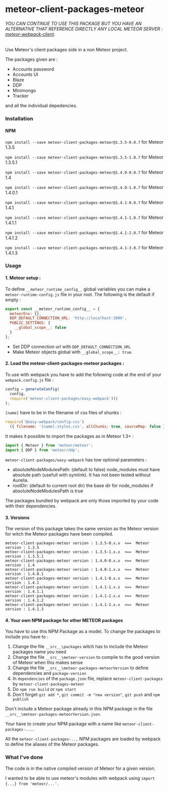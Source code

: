# meteor-client-packages-meteor

###### YOU CAN CONTINUE TO USE THIS PACKAGE BUT YOU HAVE AN ALTERNATIVE THAT REFERENCE DIRECTLY ANY LOCAL METEOR SERVER : [meteor-webpack-client](https://www.npmjs.com/package/meteor-webpack-client).

Use Meteor's client packages side in a non Meteor project.

The packages given are :
- Accounts password
- Accounts UI
- Blaze
- DDP
- Minimongo
- Tracker

and all the individual depedencies.

### Installation

#### NPM
`npm install --save meteor-client-packages-meteor@1.3.5-0.0.7` for Meteor 1.3.5

`npm install --save meteor-client-packages-meteor@1.3.5-1.0.7` for Meteor 1.3.5.1

`npm install --save meteor-client-packages-meteor@1.4.0-0.0.7` for Meteor 1.4

`npm install --save meteor-client-packages-meteor@1.4.0-1.0.7` for Meteor 1.4.0.1

`npm install --save meteor-client-packages-meteor@1.4.1-0.0.7` for Meteor 1.4.1

`npm install --save meteor-client-packages-meteor@1.4.1-1.0.7` for Meteor 1.4.1.1

`npm install --save meteor-client-packages-meteor@1.4.1-2.0.7` for Meteor 1.4.1.2

`npm install --save meteor-client-packages-meteor@1.4.1-3.0.7` for Meteor 1.4.1.3

### Usage

#### 1. Meteor setup :

To define `__meteor_runtime_config__` global variables you can make a `meteor-runtime-config.js` file in your root.
The following is the default if empty :
```js
export const __meteor_runtime_config__ = {
  meteorEnv: {},
  DDP_DEFAULT_CONNECTION_URL: 'http://localhost:3000',
  PUBLIC_SETTINGS: {
    __global_scope__: false
  }
};
```
* Set DDP connection url with `DDP_DEFAULT_CONNECTION_URL`
* Make Meteor objects global with `__global_scope__: true`.

#### 2. Load the meteor-client-packages-meteor packages :

   To use with webpack you have to add the following code at the end of your `webpack.config.js` file :
```js
config = generateConfig(
  config,
  require('meteor-client-packages/easy-webpack')()
);
```

   `[name]` have to be in the filename of css files of shunks :
```js
require('@easy-webpack/config-css')
  ({ filename: '[name].styles.css', allChunks: true, sourceMap: false }),

```

   It makes it possible to import the packages as in Meteor 1.3+ :
```js
import { Meteor } from 'meteor/meteor';
import { DDP } from 'meteor/ddp';
```

`meteor-client-packages/easy-webpack` has tow optional parameters :
- absoluteNodeModulesPath: (default to false) node_modules must have absolute path (usefull with symlink). It has not been tested without Aurelia.
- rootDir: (default to current root dir) the base dir for node_modules if absoluteNodeModulesPath is true

The packages bundled by webpack are only those imported by your code with their dependencies.

#### 3. Versions

   The version of this package takes the same version as the Meteor version for witch the Meteor packages have been compiled.
```http
meteor-client-packages-meteor version : 1.3.5-0.x.x  <==  Meteor version : 1.3.5
meteor-client-packages-meteor version : 1.3.5-1.x.x  <==  Meteor version : 1.3.5.1
meteor-client-packages-meteor version : 1.4.0-0.x.x  <==  Meteor version : 1.4
meteor-client-packages-meteor version : 1.4.0-1.x.x  <==  Meteor version : 1.4.0.1
meteor-client-packages-meteor version : 1.4.1-0.x.x  <==  Meteor version : 1.4.1
meteor-client-packages-meteor version : 1.4.1-1.x.x  <==  Meteor version : 1.4.1.1
meteor-client-packages-meteor version : 1.4.1-2.x.x  <==  Meteor version : 1.4.1.2
meteor-client-packages-meteor version : 1.4.1-2.x.x  <==  Meteor version : 1.4.1.3
```

#### 4. Your own NPM package for other METEOR packages
  You have to use this NPM Package as a model. To change the packages to include you have to :
  1. Change the file `__src__\packages` witch has to include the Meteor packages name you need
  2. Change the file `__src__\meteor-version` to compile to the good version of Meteor when this makes sense
  3. Change the file `__src__\meteor-packages-meteorVersion` to define dependencies and `package-version`
  4. In `dependencies` of the `package.json` file, replace `meteor-client-packages` by `meteor-client-packages-meteor` 
  5. Do `npm run build` or `npm start`
  6. Don't forget `git add *`, `git commit -m "new version"`, `git push` and `npm publish`

   Don't include a Meteor package already in this NPM package in the file `__src__\meteor-packages-meteorVersion.json`.

   Your have to create your NPM package with a name like `meteor-client-packages-...`.

   All the `meteor-client-packages-...` NPM packages are loaded by webpack to define the aliases of the Meteor packages.

### What I've done
The code is in the native compiled version of Meteor for a given version.

I wanted to be able to use meteor's modules with webpack using `import {...} from 'meteor/...'`.
